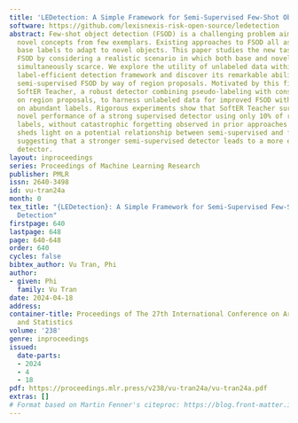 ```yaml
---
title: 'LEDetection: A Simple Framework for Semi-Supervised Few-Shot Object Detection'
software: https://github.com/lexisnexis-risk-open-source/ledetection
abstract: Few-shot object detection (FSOD) is a challenging problem aimed at detecting
  novel concepts from few exemplars. Existing approaches to FSOD all assume abundant
  base labels to adapt to novel objects. This paper studies the new task of semi-supervised
  FSOD by considering a realistic scenario in which both base and novel labels are
  simultaneously scarce. We explore the utility of unlabeled data within our proposed
  label-efficient detection framework and discover its remarkable ability to boost
  semi-supervised FSOD by way of region proposals. Motivated by this finding, we introduce
  SoftER Teacher, a robust detector combining pseudo-labeling with consistency learning
  on region proposals, to harness unlabeled data for improved FSOD without relying
  on abundant labels. Rigorous experiments show that SoftER Teacher surpasses the
  novel performance of a strong supervised detector using only 10% of required base
  labels, without catastrophic forgetting observed in prior approaches. Our work also
  sheds light on a potential relationship between semi-supervised and few-shot detection
  suggesting that a stronger semi-supervised detector leads to a more effective few-shot
  detector.
layout: inproceedings
series: Proceedings of Machine Learning Research
publisher: PMLR
issn: 2640-3498
id: vu-tran24a
month: 0
tex_title: "{LEDetection}: A Simple Framework for Semi-Supervised Few-Shot Object
  Detection"
firstpage: 640
lastpage: 648
page: 640-648
order: 640
cycles: false
bibtex_author: Vu Tran, Phi
author:
- given: Phi
  family: Vu Tran
date: 2024-04-18
address:
container-title: Proceedings of The 27th International Conference on Artificial Intelligence
  and Statistics
volume: '238'
genre: inproceedings
issued:
  date-parts:
  - 2024
  - 4
  - 18
pdf: https://proceedings.mlr.press/v238/vu-tran24a/vu-tran24a.pdf
extras: []
# Format based on Martin Fenner's citeproc: https://blog.front-matter.io/posts/citeproc-yaml-for-bibliographies/
---
```

